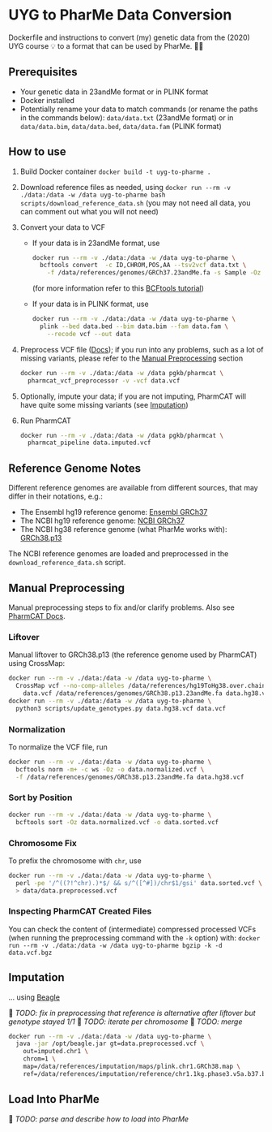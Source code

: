# UYG to PharMe Data Conversion

Dockerfile and instructions to convert (my) genetic data from the (2020) UYG
course :bulb: to a format that can be used by PharMe. :dna::pill:

## Prerequisites

* Your genetic data in 23andMe format or in PLINK format
* Docker installed
* Potentially rename your data to match commands (or rename the paths in the
  commands below): `data/data.txt` (23andMe format) or in
    `data/data.bim`, `data/data.bed`, `data/data.fam` (PLINK format)

## How to use

1. Build Docker container `docker build -t uyg-to-pharme .`
2. Download reference files as needed, using
   `docker run --rm -v ./data:/data -w /data uyg-to-pharme bash scripts/download_reference_data.sh`
   (you may not need all data, you can comment out what you will not need)
3. Convert your data to VCF
   * If your data is in 23andMe format, use

     ```bash
     docker run --rm -v ./data:/data -w /data uyg-to-pharme \
       bcftools convert  -c ID,CHROM,POS,AA --tsv2vcf data.txt \
         -f /data/references/genomes/GRCh37.23andMe.fa -s Sample -Oz -o data.vcf
     ```

     (for more information refer to this
     [BCFtools tutorial](https://samtools.github.io/bcftools/howtos/convert.html))
   * If your data is in PLINK format, use

     ```bash
     docker run --rm -v ./data:/data -w /data uyg-to-pharme \
       plink --bed data.bed --bim data.bim --fam data.fam \
         --recode vcf --out data
     ```

4. Preprocess VCF file ([Docs](https://pharmcat.org/using/VCF-Preprocessor/));
   if you run into any problems, such as a lot of missing variants, please
   refer to the [Manual Preprocessing](#manual-preprocessing) section

     ```bash
     docker run --rm -v ./data:/data -w /data pgkb/pharmcat \
       pharmcat_vcf_preprocessor -v -vcf data.vcf
     ```

5. Optionally, impute your data; if you are not imputing, PharmCAT will have
   quite some missing variants (see [Imputation](#imputation))
6. Run PharmCAT

     ```bash
     docker run --rm -v ./data:/data -w /data pgkb/pharmcat \
       pharmcat_pipeline data.imputed.vcf

     ```

## Reference Genome Notes

Different reference genomes are available from different sources, that may
differ in their notations, e.g.:

* The Ensembl hg19 reference genome:
  [Ensembl GRCh37](https://ftp.ensembl.org/pub/grch37/current/fasta/homo_sapiens/dna/Homo_sapiens.GRCh37.dna.primary_assembly.fa.gz)
* The NCBI hg19 reference genome:
  [NCBI GRCh37](https://www.ncbi.nlm.nih.gov/datasets/genome/GCF_000001405.13/)
* The NCBI hg38 reference genome (what PharMe works with):
  [GRCh38.p13](https://www.ncbi.nlm.nih.gov/datasets/genome/GCF_000001405.39/)

The NCBI reference genomes are loaded and preprocessed in the
`download_reference_data.sh` script.

## Manual Preprocessing

Manual preprocessing steps to fix and/or clarify problems. Also see
[PharmCAT Docs](https://pharmcat.org/using/VCF-Requirements/#requirement-3---use-parsimonious-left-aligned-variant-representation).

### Liftover

Manual liftover to GRCh38.p13 (the reference genome used by PharmCAT) using
CrossMap:
  
```bash
docker run --rm -v ./data:/data -w /data uyg-to-pharme \
  CrossMap vcf --no-comp-alleles /data/references/hg19ToHg38.over.chain.gz \
    data.vcf /data/references/genomes/GRCh38.p13.23andMe.fa data.hg38.vcf
docker run --rm -v ./data:/data -w /data uyg-to-pharme \
  python3 scripts/update_genotypes.py data.hg38.vcf data.vcf
```

### Normalization

To normalize the VCF file, run

```bash
docker run --rm -v ./data:/data -w /data uyg-to-pharme \
  bcftools norm -m+ -c ws -Oz -o data.normalized.vcf \
  -f /data/references/genomes/GRCh38.p13.23andMe.fa data.hg38.vcf
```

### Sort by Position

```bash
docker run --rm -v ./data:/data -w /data uyg-to-pharme \
  bcftools sort -Oz data.normalized.vcf -o data.sorted.vcf
```

### Chromosome Fix

To prefix the chromosome with `chr`, use

```bash
docker run --rm -v ./data:/data -w /data uyg-to-pharme \
  perl -pe '/^((?!^chr).)*$/ && s/^([^#])/chr$1/gsi' data.sorted.vcf \
  > data/data.preprocessed.vcf
```

### Inspecting PharmCAT Created Files

You can check the content of (intermediate) compressed processed VCFs (when
running the preprocessing command with the `-k` option) with:
`docker run --rm -v ./data:/data -w /data uyg-to-pharme bgzip -k -d data.vcf.bgz`

## Imputation

... using [Beagle](https://faculty.washington.edu/browning/beagle/beagle.html)

🚧 _TODO: fix in preprocessing that reference is alternative after liftover_
   _but genotype stayed 1/1_
🚧 _TODO: iterate per chromosome_
🚧 _TODO: merge_

```bash
docker run --rm -v ./data:/data -w /data uyg-to-pharme \
  java -jar /opt/beagle.jar gt=data.preprocessed.vcf \
    out=imputed.chr1 \
    chrom=1 \
    map=/data/references/imputation/maps/plink.chr1.GRCh38.map \
    ref=/data/references/imputation/reference/chr1.1kg.phase3.v5a.b37.bref3
```

## Load Into PharMe

🚧 _TODO: parse and describe how to load into PharMe_

